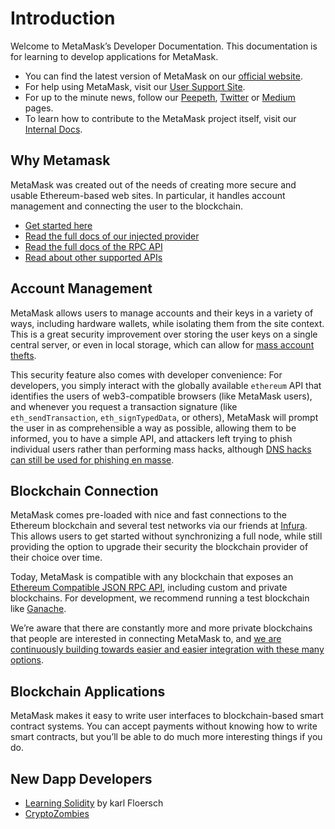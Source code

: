 # Introduction

Welcome to MetaMask’s Developer Documentation. This documentation is for learning to develop applications for MetaMask.

- You can find the latest version of MetaMask on our [official website](https://metamask.io/).
- For help using MetaMask, visit our [User Support Site](https://metamask.zendesk.com/hc/en-us).
- For up to the minute news, follow our [Peepeth](https://peepeth.com/MetaMask/), [Twitter](https://twitter.com/metamask_io) or [Medium](https://medium.com/metamask) pages.
- To learn how to contribute to the MetaMask project itself, visit our [Internal Docs](https://github.com/MetaMask/metamask-extension/tree/develop/docs).

## Why Metamask

MetaMask was created out of the needs of creating more secure and usable Ethereum-based web sites. In particular, it handles account management and connecting the user to the blockchain.

- [Get started here](/guide/getting-started.html)
- [Read the full docs of our injected provider](/guide/ethereum-provider.html)
- [Read the full docs of the RPC API](/guide/rpc-api.html)
- [Read about other supported APIs](/guide/experimental-apis.html)

## Account Management

MetaMask allows users to manage accounts and their keys in a variety of ways, including hardware wallets, while isolating them from the site context. This is a great security improvement over storing the user keys on a single central server, or even in local storage, which can allow for [mass account thefts](https://www.ccn.com/cryptocurrency-exchange-etherdelta-hacked-in-dns-hijacking-scheme/).

This security feature also comes with developer convenience: For developers, you simply interact with the globally available `ethereum` API that identifies the users of web3-compatible browsers (like MetaMask users), and whenever you request a transaction signature (like `eth_sendTransaction`, `eth_signTypedData`, or others), MetaMask will prompt the user in as comprehensible a way as possible, allowing them to be informed, you to have a simple API, and attackers left trying to phish individual users rather than performing mass hacks, although [DNS hacks can still be used for phishing en masse](https://medium.com/metamask/new-phishing-strategy-becoming-common-1b1123837168).

## Blockchain Connection

MetaMask comes pre-loaded with nice and fast connections to the Ethereum blockchain and several test networks via our friends at [Infura](https://infura.io/). This allows users to get started without synchronizing a full node, while still providing the option to upgrade their security the blockchain provider of their choice over time.

Today, MetaMask is compatible with any blockchain that exposes an [Ethereum Compatible JSON RPC API](https://github.com/ethereum/wiki/wiki/JSON-RPC), including custom and private blockchains. For development, we recommend running a test blockchain like [Ganache](https://www.trufflesuite.com/ganache).

We’re aware that there are constantly more and more private blockchains that people are interested in connecting MetaMask to, and [we are continuously building towards easier and easier integration with these many options](https://medium.com/metamask/metamasks-vision-for-multiple-network-support-4ffbee9ec64d).

## Blockchain Applications

MetaMask makes it easy to write user interfaces to blockchain-based smart contract systems. You can accept payments without knowing how to write smart contracts, but you’ll be able to do much more interesting things if you do.

## New Dapp Developers

- [Learning Solidity](https://karl.tech/learning-solidity-part-1-deploy-a-contract/) by karl Floersch
- [CryptoZombies](https://cryptozombies.io/)
